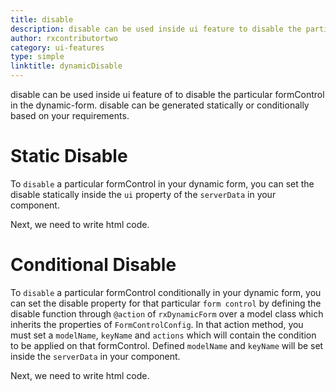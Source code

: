 ```yaml
---
title: disable
description: disable can be used inside ui feature to disable the particular formControl in the dynamic-form. disable can be generated statically or conditionally based on your requirements.
author: rxcontributortwo
category: ui-features
type: simple
linktitle: dynamicDisable
---
```


<div class="title-bar"><p>disable can be used inside ui feature of to disable the particular formControl in the dynamic-form. disable can be generated statically or conditionally based on your requirements.</p></div>

# Static Disable

To `disable` a particular formControl in your dynamic form, you can set the disable statically inside the `ui` property of the `serverData` in your component.

<div component="app-code" key="disable-static-component"></div>
Next, we need to write html code.
<div component="app-code" key="disable-static-html"></div>
<div component="app-example-runner" ref-component="app-disable-static"></div>

# Conditional Disable

To `disable` a particular formControl conditionally in your dynamic form, you can set the disable property for that particular `form control` by defining the disable function through `@action` of `rxDynamicForm` over a model class which inherits the properties of `FormControlConfig`. In that action method, you must set a `modelName`, `keyName` and `actions` which will contain the condition to be applied on that formControl. Defined `modelName` and `keyName` will be set inside the `serverData` in your component.

<div component="app-code" key="disable-conditional-component"></div>
Next, we need to write html code.
<div component="app-code" key="disable-conditional-html"></div>
<div component="app-example-runner" ref-component="app-disable-conditional"></div>
